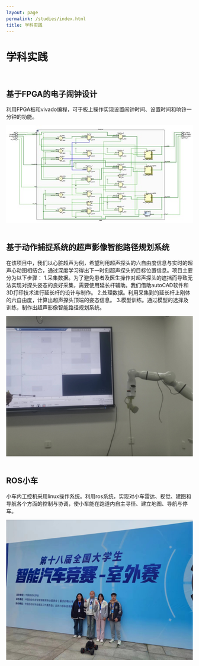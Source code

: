 ```yaml
---
layout: page
permalink: /studies/index.html
title: 学科实践
---
```


# 学科实践
<br>

## 基于FPGA的电子闹钟设计
利用FPGA板和vivado编程，可于板上操作实现设置闹钟时间、设置时间和响铃一分钟的功能。
<div class="third">
<img src="/images/naozhong.jpg">
</div><br>

## 基于动作捕捉系统的超声影像智能路径规划系统
在该项目中，我们以心脏超声为例，希望利用超声探头的六自由度信息与实时的超声心动图相结合，通过深度学习得出下一时刻超声探头的目标位置信息。项目主要分为以下步骤：
1.采集数据。为了避免患者及医生操作对超声探头的遮挡而导致无法实现对探头姿态的良好采集，需要使用延长杆辅助。我们借助autoCAD软件和3D打印技术进行延长杆的设计与制作。
2.处理数据。利用采集到的延长杆上刚体的六自由度，计算出超声探头顶端的姿态信息。
3.模型训练。通过模型的选择及训练，制作出超声影像智能路径规划系统。
<div class="third">
<img src="/images/dongbu.jpg">
</div><br>

## ROS小车
小车内工控机采用linux操作系统。利用ros系统，实现对小车雷达、视觉、建图和导航各个方面的控制与协调，使小车能在跑道内自主寻径、建立地图、导航与停车。
<div class="third">
<img src="/images/xiaoche.jpg">
</div><br>
